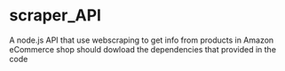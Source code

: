 # scraper_API
A node.js API that use webscraping to get info from products in Amazon eCommerce shop
should dowload the dependencies that provided in the code
